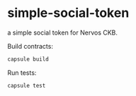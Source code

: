 # simple-social-token

a simple social token  for Nervos CKB.

Build contracts:

``` sh
capsule build
```

Run tests:

``` sh
capsule test
```
